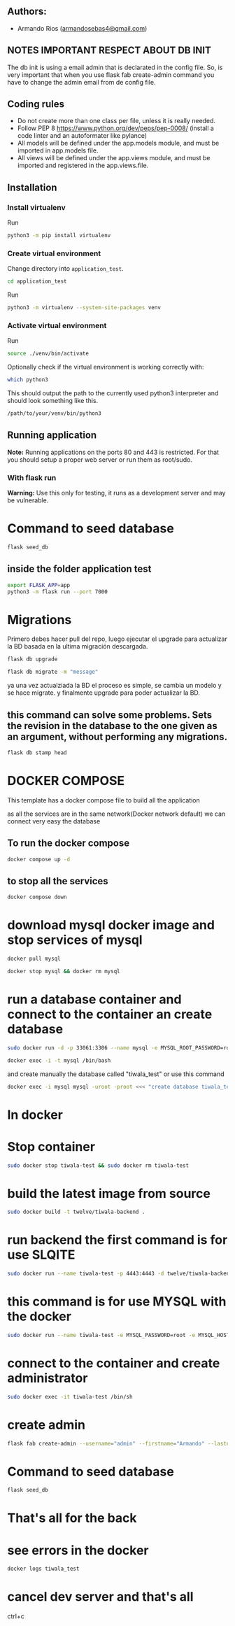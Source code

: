 ## Authors:
- Armando Rios (armandosebas4@gmail.com)

## NOTES IMPORTANT RESPECT ABOUT DB INIT
The db init is using a email admin that is declarated in the config file. So, is very important that when you use flask fab create-admin command you have to change the admin email from de config file.
## Coding rules
- Do not create more than one class per file, unless it is really needed.
- Follow PEP 8 https://www.python.org/dev/peps/pep-0008/ (install a code linter and an autoformater like pylance)
- All models will be defined under the app.models module, and must be imported in app.models file.
- All views will be defined under the app.views module, and must be imported and registered in the app.views.file.

## Installation
### Install virtualenv
Run
```bash
python3 -m pip install virtualenv
```
### Create virtual environment
Change directory into `application_test`.
```bash
cd application_test
```
Run
```bash
python3 -m virtualenv --system-site-packages venv
```
### Activate virtual environment
Run
```bash
source ./venv/bin/activate
```
Optionally check if the virtual environment is working correctly with:
```bash
which python3
```
This should output the path to the currently used python3 interpreter and should look something like this.

```bash
/path/to/your/venv/bin/python3
```
## Running application

__Note:__ Running applications on the ports 80 and 443 is restricted. For that you should setup a proper web server or run them as root/sudo.

### With flask run
__Warning:__ Use this only for testing, it runs as a development server and may be vulnerable.

# Command to seed database
```bash
flask seed_db
```

## inside the folder application test
```bash
export FLASK_APP=app
python3 -m flask run --port 7000
```

# Migrations
Primero debes hacer pull del repo, luego ejecutar el upgrade para actualizar la BD basada en la ultima migración descargada.

```bash
flask db upgrade
```
```bash
flask db migrate -m "message"
```

ya una vez actualziada la BD el proceso es simple, se cambia un modelo y se hace migrate. y finalmente upgrade para poder actualizar la BD.
## this command can solve some problems. Sets the revision in the database to the one given as an argument, without performing any migrations.
```bash
flask db stamp head
```

# DOCKER COMPOSE
This template has a docker compose file to build all the application


as all the services are in the same network(Docker network default) we can connect very easy the database


## To run the docker compose
```bash
docker compose up -d
```

## to stop all the services
```bash
docker compose down
```



# download mysql docker image and stop services of mysql
```bash
docker pull mysql
```
```bash
docker stop mysql && docker rm mysql
```
# run a database container  and connect to the container an create database
```bash
sudo docker run -d -p 33061:3306 --name mysql -e MYSQL_ROOT_PASSWORD=root mysql
```
```bash
docker exec -i -t mysql /bin/bash
```
and create manually the database called "tiwala_test" or use this command
```bash
docker exec -i mysql mysql -uroot -proot <<< "create database tiwala_test;"
```



# In docker
# Stop container
```bash
sudo docker stop tiwala-test && sudo docker rm tiwala-test
```
# build the latest image from source
```bash
sudo docker build -t twelve/tiwala-backend .
```

# run backend the first command is for use SLQITE
```bash
sudo docker run --name tiwala-test -p 4443:4443 -d twelve/tiwala-backend:latest
```
# this command is for use MYSQL with the docker
```bash
sudo docker run --name tiwala-test -e MYSQL_PASSWORD=root -e MYSQL_HOST=localhost -e MYSQL_PORT=33061 -e MYSQL_USER=root -d -p 4443:4443  twelve/tiwala-backend:latest
```
# connect to the container and create administrator
```bash
sudo docker exec -it tiwala-test /bin/sh
```
# create admin
```bash
flask fab create-admin --username="admin" --firstname="Armando" --lastname="Rios Gallego" --email="armando.rios@twelve.net.co" --password="1234"
```
# Command to seed database
```bash
flask seed_db
```
# That's all for the back
# see errors in the docker
```bash
docker logs tiwala_test
```

# cancel dev server and that's all
ctrl+c 



